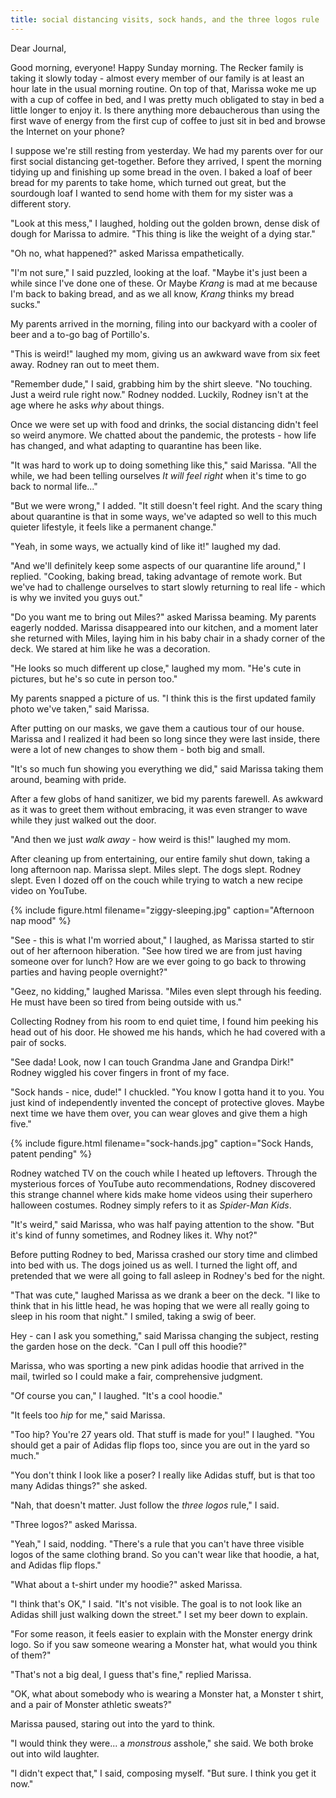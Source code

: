 ```yaml
---
title: social distancing visits, sock hands, and the three logos rule
---
```


Dear Journal,

Good morning, everyone!  Happy Sunday morning.  The Recker family is
taking it slowly today - almost every member of our family is at least
an hour late in the usual morning routine. On top of that, Marissa
woke me up with a cup of coffee in bed, and I was pretty much
obligated to stay in bed a little longer to enjoy it.  Is there
anything more debaucherous than using the first wave of energy from
the first cup of coffee to just sit in bed and browse the Internet on
your phone?

I suppose we're still resting from yesterday.  We had my parents over
for our first social distancing get-together.  Before they arrived, I
spent the morning tidying up and finishing up some bread in the oven.
I baked a loaf of beer bread for my parents to take home, which turned
out great, but the sourdough loaf I wanted to send home with them for
my sister was a different story.

"Look at this mess," I laughed, holding out the golden brown, dense
disk of dough for Marissa to admire.  "This thing is like the weight
of a dying star."

"Oh no, what happened?" asked Marissa empathetically.

"I'm not sure," I said puzzled, looking at the loaf.  "Maybe it's just
been a while since I've done one of these.  Or Maybe _Krang_ is mad at
me because I'm back to baking bread, and as we all know, _Krang_
thinks my bread sucks."

My parents arrived in the morning, filing into our backyard with
a cooler of beer and a to-go bag of Portillo's.

"This is weird!" laughed my mom, giving us an awkward wave from six
feet away.  Rodney ran out to meet them.

"Remember dude," I said, grabbing him by the shirt sleeve.  "No
touching.  Just a weird rule right now."  Rodney nodded.  Luckily,
Rodney isn't at the age where he asks _why_ about things.

Once we were set up with food and drinks, the social distancing didn't
feel so weird anymore.  We chatted about the pandemic, the protests -
how life has changed, and what adapting to quarantine has been like.

"It was hard to work up to doing something like this," said Marissa.
"All the while, we had been telling ourselves _It will feel right_
when it's time to go back to normal life..."

"But we were wrong," I added.  "It still doesn't feel right.  And the
scary thing about quarantine is that in some ways, we've adapted so
well to this much quieter lifestyle, it feels like a permanent
change."

"Yeah, in some ways, we actually kind of like it!" laughed my dad.

"And we'll definitely keep some aspects of our quarantine life
around," I replied.  "Cooking, baking bread, taking advantage of
remote work.  But we've had to challenge ourselves to start slowly
returning to real life - which is why we invited you guys out."

"Do you want me to bring out Miles?" asked Marissa beaming.  My
parents eagerly nodded.  Marissa disappeared into our kitchen, and a
moment later she returned with Miles, laying him in his baby chair in
a shady corner of the deck.  We stared at him like he was a
decoration.

"He looks so much different up close," laughed my mom.  "He's cute in
pictures, but he's so cute in person too."

My parents snapped a picture of us.  "I think this is the first
updated family photo we've taken," said Marissa.

After putting on our masks, we gave them a cautious tour of our house.
Marissa and I realized it had been so long since they were last
inside, there were a lot of new changes to show them - both big and
small.

"It's so much fun showing you everything we did," said Marissa taking
them around, beaming with pride.

After a few globs of hand sanitizer, we bid my parents farewell.  As
awkward as it was to greet them without embracing, it was even
stranger to wave while they just walked out the door.

"And then we just _walk away_ - how weird is this!" laughed my mom.

After cleaning up from entertaining, our entire family shut down,
taking a long afternoon nap.  Marissa slept.  Miles slept.  The dogs
slept.  Rodney slept.  Even I dozed off on the couch while trying to
watch a new recipe video on YouTube.

{% include figure.html
filename="ziggy-sleeping.jpg"
caption="Afternoon nap mood" %}

"See - this is what I'm worried about," I laughed, as Marissa started
to stir out of her afternoon hiberation.  "See how tired we are from
just having someone over for lunch?  How are we ever going to go back
to throwing parties and having people overnight?"

"Geez, no kidding," laughed Marissa.  "Miles even slept through his
feeding.  He must have been so tired from being outside with us."

Collecting Rodney from his room to end quiet time, I found him peeking
his head out of his door.  He showed me his hands, which he had
covered with a pair of socks.

"See dada!  Look, now I can touch Grandma Jane and Grandpa Dirk!"
Rodney wiggled his cover fingers in front of my face.

"Sock hands - nice, dude!"  I chuckled.  "You know I gotta hand it to
you.  You just kind of independently invented the concept of
protective gloves.  Maybe next time we have them over, you can wear
gloves and give them a high five."

{% include figure.html
filename="sock-hands.jpg"
caption="Sock Hands, patent pending" %}

Rodney watched TV on the couch while I heated up leftovers.  Through
the mysterious forces of YouTube auto recommendations, Rodney
discovered this strange channel where kids make home videos using
their superhero halloween costumes.  Rodney simply refers to it as
_Spider-Man Kids_.

"It's weird," said Marissa, who was half paying attention to the show.
"But it's kind of funny sometimes, and Rodney likes it.  Why not?"

Before putting Rodney to bed, Marissa crashed our story time and
climbed into bed with us.  The dogs joined us as well.  I turned the
light off, and pretended that we were all going to fall asleep in
Rodney's bed for the night.

"That was cute," laughed Marissa as we drank a beer on the deck.  "I
like to think that in his little head, he was hoping that we were all
really going to sleep in his room that night."  I smiled, taking a
swig of beer.

Hey - can I ask you something," said Marissa changing the subject,
resting the garden hose on the deck.  "Can I pull off this hoodie?"

Marissa, who was sporting a new pink adidas hoodie that arrived in the
mail, twirled so I could make a fair, comprehensive judgment.

"Of course you can," I laughed.  "It's a cool hoodie."

"It feels too _hip_ for me," said Marissa.

"Too hip?  You're 27 years old.  That stuff is made for you!" I
laughed.  "You should get a pair of Adidas flip flops too, since
you are out in the yard so much."

"You don't think I look like a poser?  I really like Adidas stuff, but
is that too many Adidas things?" she asked.

"Nah, that doesn't matter.  Just follow the _three logos_ rule," I
said.

"Three logos?" asked Marissa.

"Yeah," I said, nodding.  "There's a rule that you can't have three
visible logos of the same clothing brand.  So you can't wear like that
hoodie, a hat, and Adidas flip flops."

"What about a t-shirt under my hoodie?" asked Marissa.

"I think that's OK," I said.  "It's not visible.  The goal is to not
look like an Adidas shill just walking down the street."  I set my
beer down to explain.

"For some reason, it feels easier to explain with the Monster energy
drink logo.  So if you saw someone wearing a Monster hat, what would
you think of them?"

"That's not a big deal, I guess that's fine," replied Marissa.

"OK, what about somebody who is wearing a Monster hat, a Monster t
shirt, and a pair of Monster athletic sweats?"

Marissa paused, staring out into the yard to think.

"I would think they were... a _monstrous_ asshole," she said.  We both
broke out into wild laughter.

"I didn't expect that," I said, composing myself.  "But sure.  I think
you get it now."
